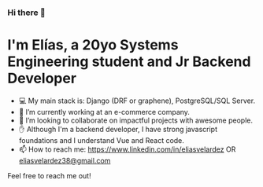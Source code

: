 ### Hi there 👋
# I'm Elías, a 20yo Systems Engineering student and Jr Backend Developer

- :computer: My main stack is: Django (DRF or graphene), PostgreSQL/SQL Server.
- 🌱 I’m currently working at an e-commerce company. 
- 👯 I’m looking to collaborate on impactful projects with awesome people.
- ✋ Although I'm a backend developer, I have strong javascript foundations and I understand Vue and React code.
- 📫 How to reach me: https://www.linkedin.com/in/eliasvelardez OR eliasvelardez38@gmail.com

Feel free to reach me out!
